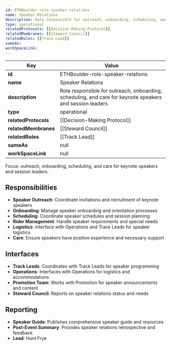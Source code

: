 ```yaml
---
id: ETHBoulder-role-speaker-relations
name: Speaker Relations
description: Role responsible for outreach, onboarding, scheduling, and care for keynote speakers and session leaders
type: operational
relatedProtocols: [[Decision-Making Protocol]]
relatedMembranes: [[Steward Council]]
relatedRoles: [[Track Lead]]
sameAs:
workSpaceLink: 
---
```

<!-- YAML-SNAPSHOT:START -->
| Key | Value |
| --- | ----- |
| **id** | ETHBoulder-role-speaker-relations |
| **name** | Speaker Relations |
| **description** | Role responsible for outreach, onboarding, scheduling, and care for keynote speakers and session leaders |
| **type** | operational |
| **relatedProtocols** | [[Decision-Making Protocol]] |
| **relatedMembranes** | [[Steward Council]] |
| **relatedRoles** | [[Track Lead]] |
| **sameAs** | null |
| **workSpaceLink** | null |

<!-- YAML-SNAPSHOT:END -->
Focus: outreach, onboarding, scheduling, and care for keynote speakers and session leaders.

## Responsibilities

- **Speaker Outreach**: Coordinate invitations and recruitment of keynote speakers
- **Onboarding**: Manage speaker onboarding and orientation processes
- **Scheduling**: Coordinate speaker schedules and session planning
- **Rider Management**: Handle speaker requirements and special needs
- **Logistics**: Interface with Operations and Track Leads for speaker logistics
- **Care**: Ensure speakers have positive experience and necessary support

## Interfaces

- **Track Leads**: Coordinates with Track Leads for speaker programming
- **Operations**: Interfaces with Operations for logistics and accommodations
- **Promotion Team**: Works with Promotion for speaker announcements and content
- **Steward Council**: Reports on speaker relations status and needs

## Reporting

- **Speaker Guide**: Publishes comprehensive speaker guide and resources
- **Post-Event Summary**: Provides speaker relations retrospective and feedback
- **Lead**: Hunt Frye
